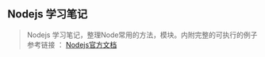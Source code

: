 ## Nodejs 学习笔记

> Nodejs 学习笔记，整理Node常用的方法，模块。内附完整的可执行的例子
参考链接 ： [Nodejs官方文档](https://nodejs.org/dist/latest-v14.x/docs/api/)